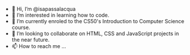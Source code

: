 - 👋 Hi, I’m @isapassalacqua
- 👀 I’m interested in learning how to code.
- 🌱 I’m currently enroled to the CS50's Introduction to Computer Science course.
- 💞️ I’m looking to collaborate on HTML, CSS and JavaScript projects in the near future.
- 📫 How to reach me ...

<!---
isapassalacqua/isapassalacqua is a ✨ special ✨ repository because its `README.md` (this file) appears on your GitHub profile.
You can click the Preview link to take a look at your changes.
--->
